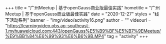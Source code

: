 +++
    title = "广州Meetup | 基于openGauss商业版最佳实践"
    hometitle = "广州Meetup | 基于openGauss商业版最佳实践"
    date = "2020-12-27"
    styles = "线下活动系列"
    banner = "img/video/activity16.png"
    author = ""
    videourl = "https://learningvideo.obs.ap-southeast-1.myhuaweicloud.com:443/openGauss%E5%B9%BF%E5%B7%9EMeetup/%E9%BB%84%E6%99%93%E6%B6%9B.MP4"
    tag = "activity"
+++